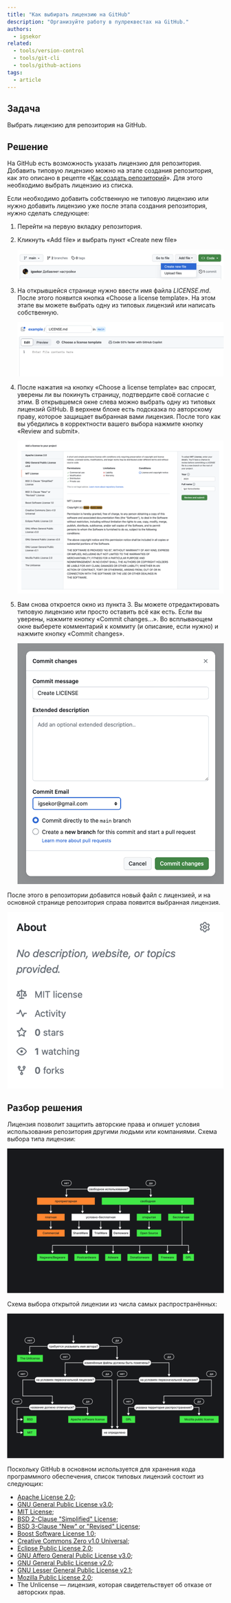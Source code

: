 ```yaml
---
title: "Как выбирать лицензию на GitHub"
description: "Организуйте работу в пулреквестах на GitHub."
authors:
  - igsekor
related:
  - tools/version-control
  - tools/git-cli
  - tools/github-actions
tags:
  - article
---
```


## Задача

Выбрать лицензию для репозитория на GitHub.

## Решение

На GitHub есть возможность указать лицензию для репозитория. Добавить типовую лицензию можно на этапе создания репозитория, как это описано в рецепте «[Как создать репозиторий](https://doka.guide/recipes/github-new-repo/)». Для этого необходимо выбрать лицензию из списка.

Если необходимо добавить собственную не типовую лицензию или нужно добавить лицензию уже после этапа создания репозитория, нужно сделать следующее:

1. Перейти на первую вкладку репозитория.
2. Кликнуть «Add file» и выбрать пункт «Create new file»

	![](images/create-file.png)

3. На открывшейся странице нужно ввести имя файла _LICENSE.md_. После этого появится кнопка «Choose a license template». На этом этапе вы можете выбрать одну из типовых лицензий или написать собственную.

	![](images/choose-license.png)

4. После нажатия на кнопку «Choose a license template» вас спросят, уверены ли вы покинуть страницу, подтвердите своё согласие с этим. В открывшемся окне слева можно выбрать одну из типовых лицензий GitHub. В верхнем блоке есть подсказка по авторскому праву, которое защищает выбранная вами лицензия. После того как вы убедились в корректности вашего выбора нажмите кнопку «Review and submit».

	![](images/license-templates.png)

5. Вам снова откроется окно из пункта 3. Вы можете отредактировать типовую лицензию или просто оставить всё как есть. Если вы уверены, нажмите кнопку «Commit changes…». Во всплывающем окне выберете комментарий к коммиту (и описание, если нужно) и нажмите кнопку «Commit changes».

	![](images/commit-changes.png)

После этого в репозитории добавится новый файл с лицензией, и на основной  странице репозитория справа появится выбранная лицензия.

![](images/new-license-in-repo.png)

## Разбор решения

Лицензия позволит защитить авторские права и опишет условия использования репозитория другими людьми или компаниями. Схема выбора типа лицензии:

![](images/license-types.png)

Схема выбора открытой лицензии из числа самых распространённых:

![](images/open-license-choice.png)

Поскольку GitHub в основном используется для хранения кода программного обеспечения, список типовых лицензий состоит из следующих:

- [Apache License 2.0](https://www.apache.org/licenses/LICENSE-2.0);
- [GNU General Public License v3.0](https://www.gnu.org/licenses/gpl-3.0.en.html);
- [MIT License](https://opensource.org/license/mit/);
- [BSD 2-Clause "Simplified" License](https://opensource.org/license/bsd-2-clause/);
- [BSD 3-Clause "New" or "Revised" License](https://opensource.org/license/bsd-3-clause/);
- [Boost Software License 1.0](https://www.boost.org/users/license.html);
- [Creative Commons Zero v1.0 Universal](https://creativecommons.org/publicdomain/zero/1.0/);
- [Eclipse Public License 2.0](https://www.eclipse.org/legal/epl-2.0/);
- [GNU Affero General Public License v3.0](https://www.gnu.org/licenses/agpl-3.0.en.html);
- [GNU General Public License v2.0](https://www.gnu.org/licenses/old-licenses/gpl-2.0.en.html);
- [GNU Lesser General Public License v2.1](https://www.gnu.org/licenses/old-licenses/lgpl-2.1.en.html);
- [Mozilla Public License 2.0](https://www.mozilla.org/en-US/MPL/2.0/);
- The Unlicense — лицензия, которая свидетельствует об отказе от авторских прав.
